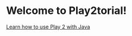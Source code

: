 Welcome to Play2torial!
=======================

[Learn how to use Play 2 with Java](https://github.com/jamesward/play2torial/blob/master/JAVA.md)
